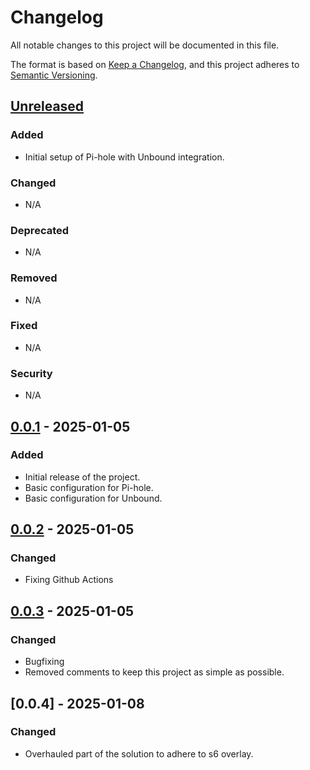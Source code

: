 # Changelog

All notable changes to this project will be documented in this file.

The format is based on [Keep a Changelog](https://keepachangelog.com/en/1.0.0/), and this project adheres to [Semantic Versioning](https://semver.org/spec/v2.0.0.html).

## [Unreleased]

### Added

- Initial setup of Pi-hole with Unbound integration.

### Changed

- N/A

### Deprecated

- N/A

### Removed

- N/A

### Fixed

- N/A

### Security

- N/A

## [0.0.1] - 2025-01-05

### Added

- Initial release of the project.
- Basic configuration for Pi-hole.
- Basic configuration for Unbound.

[Unreleased]: https://github.com/sjefsharp/pihole-unbound/compare/v0.0.1...HEAD
[0.0.1]: https://github.com/sjefsharp/pihole-unbound/releases/tag/v0.0.1

## [0.0.2] - 2025-01-05

### Changed

- Fixing Github Actions

[Unreleased]: https://github.com/sjefsharp/pihole-unbound/compare/v0.0.2...HEAD
[0.0.2]: https://github.com/sjefsharp/pihole-unbound/releases/tag/v0.0.2

## [0.0.3] - 2025-01-05

### Changed

- Bugfixing
- Removed comments to keep this project as simple as possible.

[Unreleased]: https://github.com/sjefsharp/pihole-unbound/compare/v0.0.3...HEAD
[0.0.3]: https://github.com/sjefsharp/pihole-unbound/releases/tag/v0.0.3

## [0.0.4] - 2025-01-08

### Changed

- Overhauled part of the solution to adhere to s6 overlay.

[Unreleased]: https://github.com/sjefsharp/pihole-unbound/compare/v0.0.3...HEAD
[0.0.3]: https://github.com/sjefsharp/pihole-unbound/releases/tag/v0.0.3
